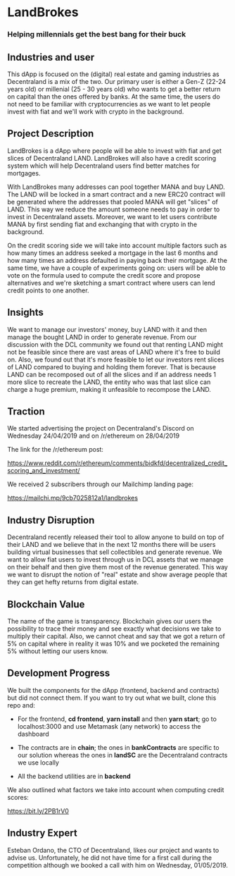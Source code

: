 # LandBrokes
### Helping millennials get the best bang for their buck

## Industries and user

This dApp is focused on the (digital) real estate and gaming industries as Decentraland is a mix of the two. Our primary user is either a Gen-Z (22-24 years old) or millenial (25 - 30 years old) who wants to get a better return on capital than the ones offered by banks. At the same time, the users do not need to be familiar with cryptocurrencies as we want to let people invest with fiat and we'll work with crypto in the background.

## Project Description

LandBrokes is a dApp where people will be able to invest with fiat and get slices of Decentraland LAND. LandBrokes will also have a credit scoring system which will help Decentraland users find better matches for mortgages.

With LandBrokes many addresses can pool together MANA and buy LAND. The LAND will be locked in a smart contract and a new ERC20 contract will be generated where the addresses that pooled MANA will get "slices" of LAND. This way we reduce the amount someone needs to pay in order to invest in Decentraland assets. Moreover, we want to let users contribute MANA by first sending fiat and exchanging that with crypto in the background.

On the credit scoring side we will take into account multiple factors such as how many times an address seeked a mortgage in the last 6 months and how many times an address defaulted in paying back their mortgage. At the same time, we have a couple of experiments going on: users will be able to vote on the formula used to compute the credit score and propose alternatives and we're sketching a smart contract where users can lend credit points to one another.

## Insights

We want to manage our investors' money, buy LAND with it and then manage the bought LAND in order to generate revenue. From our discussion with the DCL community we found out that renting LAND might not be feasible since there are vast areas of LAND where it's free to build on. Also, we found out that it's more feasible to let our investors rent slices of LAND compared to buying and holding them forever. That is because LAND can be recomposed out of all the slices and if an address needs 1 more slice to recreate the LAND, the entity who was that last slice can charge a huge premium, making it unfeasible to recompose the LAND.

## Traction

We started advertising the project on Decentraland's Discord on Wednesday 24/04/2019 and on /r/ethereum on 28/04/2019

The link for the /r/ethereum post:

https://www.reddit.com/r/ethereum/comments/bidkfd/decentralized_credit_scoring_and_investment/

We received 2 subscribers through our Mailchimp landing page:

https://mailchi.mp/9cb7025812a1/landbrokes

## Industry Disruption

Decentraland recently released their tool to allow anyone to build on top of their LAND and we believe that in the next 12 months there will be users building virtual businesses that sell collectibles and generate revenue. We want to allow fiat users to invest through us in DCL assets that we manage on their behalf and then give them most of the revenue generated. This way we want to disrupt the notion of "real" estate and show average people that they can get hefty returns from digital estate.

## Blockchain Value

The name of the game is transparency. Blockchain gives our users the possibility to trace their money and see exactly what decisions we take to multiply their capital. Also, we cannot cheat and say that we got a return of 5% on capital where in reality it was 10% and we pocketed the remaining 5% without letting our users know.

## Development Progress

We built the components for the dApp (frontend, backend and contracts) but did not connect them. If you want to try out what we built, clone this repo and:

* For the frontend, __cd frontend__, __yarn install__ and then __yarn start__; go to localhost:3000 and use Metamask (any network) to access the dashboard

* The contracts are in __chain__; the ones in __bankContracts__ are specific to our solution whereas the ones in __landSC__ are the Decentraland contracts we use locally

* All the backend utilities are in __backend__

We also outlined what factors we take into account when computing credit scores:

https://bit.ly/2PB1rV0

## Industry Expert

Esteban Ordano, the CTO of Decentraland, likes our project and wants to advise us. Unfortunately, he did not have time for a first call during the competition although we booked a call with him on Wednesday, 01/05/2019.
